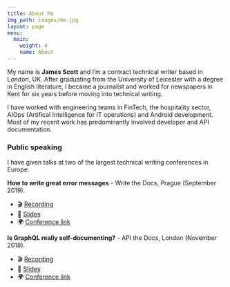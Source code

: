 ```yaml
---
title: About Me
img_path: images/me.jpg
layout: page
menu:
  main:
    weight: 4
    name: About
---
```


My name is **James Scott** and I’m a contract technical writer based in London, UK. After graduating from the University of Leicester with a degree in English literature, I became a journalist and worked for newspapers in Kent for six years before moving into technical writing.

I have worked with engineering teams in FinTech, the hospitality sector, AIOps (Artifical Intelligence for IT operations) and Android development. Most of my recent work has predominantly involved developer and API documentation.

### Public speaking 

I have given talks at two of the largest technical writing conferences in Europe: 

**How to write great error messages** - Write the Docs, Prague (September 2019).
* :clapper: [Recording](https://www.youtube.com/watch?v=hzCfl8CGJuw)
* :floppy_disk: [Slides](https://speakerdeck.com/scottydocs/101-to-404-s-how-to-write-a-great-error-message)
* :earth_africa: [Conference link](https://www.writethedocs.org/conf/prague/2019/)

**Is GraphQL really self-documenting?** - API the Docs, London (November 2018).
* :clapper: [Recording](https://www.youtube.com/watch?v=rKzHc1hozB8)
* :floppy_disk: [Slides](https://speakerdeck.com/scottydocs/is-graphql-really-self-documenting)
* :earth_africa: [Conference link](https://apithedocs.org/london2018/agenda/jamesscott)



